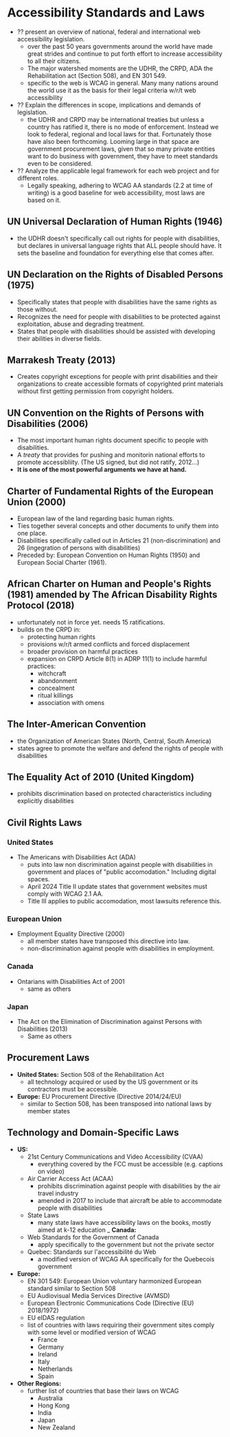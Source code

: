 # Accessibility Standards and Laws

- ?? present an overview of national, federal and international web accessibility legislation.
  - over the past 50 years governments around the world have made great strides and continue to put forth effort to increase accessibility to all their citizens.
  - The major watershed moments are the UDHR, the CRPD, ADA the Rehabilitation act (Section 508), and EN 301 549.
  - specific to the web is WCAG in general. Many many nations around the world use it as the basis for their legal criteria w/r/t web accessibility
- ?? Explain the differences in scope, implications and demands of legislation.
  - the UDHR and CRPD may be international treaties but unless a country has ratified it, there is no mode of enforcement. Instead we look to federal, regional and local laws for that. Fortunately those have also been forthcoming. Looming large in that space are government procurement laws, given that so many private entities want to do business with government, they have to meet standards even to be considered.
- ?? Analyze the applicable legal framework for each web project and for different roles.
  - Legally speaking, adhering to WCAG AA standards (2.2 at time of writing) is a good baseline for web accessibility, most laws are based on it.

## UN Universal Declaration of Human Rights (1946)

- the UDHR doesn't specifically call out rights for people with disabilities, but declares in universal language rights that ALL people should have. It sets the baseline and foundation for everything else that comes after.

## UN Declaration on the Rights of Disabled Persons (1975)

- Specifically states that people with disabilities have the same rights as those without.
- Recognizes the need for people with disabilities to be protected against exploitation, abuse and degrading treatment.
- States that people with disabilities should be assisted with developing their abilities in diverse fields.

## Marrakesh Treaty (2013)

- Creates copyright exceptions for people with print disabilities and their organizations to create accessible formats of copyrighted print materials without first getting permission from copyright holders.

## UN Convention on the Rights of Persons with Disabilities (2006)

- The most important human rights document specific to people with disabilities.
- A *treaty* that provides for pushing and monitorin national efforts to promote accessibliity. (The US signed, but did not ratify, 2012...)
- **It is one of the most powerful arguments we have at hand.**

## Charter of Fundamental Rights of the European Union (2000)

- European law of the land regarding basic human rights.
- Ties together several concepts and other documents to unify them into one place.
- Disabilities specifically called out in Articles 21 (non-discrimination) and 26 (ingegration of persons with disabilities)
- Preceded by: European Convention on Human Rights (1950) and European Social Charter (1961).

## African Charter on Human and People's Rights (1981) amended by The African Disability Rights Protocol (2018)

- unfortunately not in force yet. needs 15 ratifications.
- builds on the CRPD in:
  - protecting human rights
  - provisions w/r/t armed conflicts and forced displacement
  - broader provision on harmful practices
  - expansion on CRPD Article 8(1) in ADRP 11(1) to include harmful practices:
    - witchcraft
    - abandonment
    - concealment
    - ritual killings
    - association with omens

## The Inter-American Convention

- the Organization of American States (North, Central, South America)
- states agree to promote the welfare and defend the rights of people with disabilities

## The Equality Act of 2010 (United Kingdom)

- prohibits discrimination based on protected characteristics including explicitly disabilities

## Civil Rights Laws

### United States

- The Americans with Disabilities Act (ADA)
  - puts into law non discrimination against people with disabilities in government and places of "public accomodation." Including digital spaces.
  - April 2024 Title II update states that government websites must comply with WCAG 2.1 AA.
  - Title III applies to public accomodation, most lawsuits reference this.

### European Union

- Employment Equality Directive (2000)
  - all member states have transposed this directive into law.
  - non-discrimination against people with disabilities in employment.

### Canada

- Ontarians with Disabilities Act of 2001
  - same as others

### Japan

- The Act on the Elimination of Discrimination against Persons with Disabilities (2013)
  - Same as others

## Procurement Laws

- **United States:** Section 508 of the Rehabilitation Act
  - all technology acquired or used by the US government or its contractors must be accessible.
- **Europe:** EU Procurement Directive (Directive 2014/24/EU)
  - similar to Section 508, has been transposed into national laws by member states

## Technology and Domain-Specific Laws

- **US:**
  - 21st Century Communications and Video Accessibility (CVAA)
    - everything covered by the FCC must be accessible (e.g. captions on video)
  - Air Carrier Access Act (ACAA)
    - prohibits discrimination against people with disabilities by the air travel industry
    - amended in 2017 to include that aircraft be able to accommodate people with disabilities
  - State Laws
    - many state laws have accessibility laws on the books, mostly aimed at k-12 education
_ **Canada:**
  - Web Standards for the Government of Canada
    - apply specifically to the government but not the private sector
  - Quebec: Standards sur l'accessibilité du Web
    - a modified version of WCAG AA specifically for the Quebecois government
- **Europe:**
  - EN 301 549: European Union voluntary harmonized European standard similar to Section 508
  - EU Audiovisual Media Services Directive (AVMSD)
  - European Electronic Communications Code (Directive (EU) 2018/1972)
  - EU eIDAS regulation
  - list of countries with laws requiring their government sites comply with some level or modified version of WCAG
    - France
    - Germany
    - Ireland
    - Italy
    - Netherlands
    - Spain
- **Other Regions:**
  - further list of countries that base their laws on WCAG
    - Australia
    - Hong Kong
    - India
    - Japan
    - New Zealand
